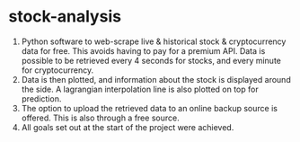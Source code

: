 # stock-analysis
1. Python software to web-scrape live & historical stock & cryptocurrency data for free. This avoids having to pay for a premium API. Data is possible to be retrieved every 4 seconds for stocks, and every minute for cryptocurrency.
2. Data is then plotted, and information about the stock is displayed around the side. A lagrangian interpolation line is also plotted on top for prediction. 
3. The option to upload the retrieved data to an online backup source is offered. This is also through a free source.
4. All goals set out at the start of the project were achieved.
